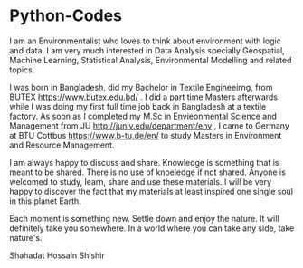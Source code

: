 # Python-Codes

I am an Environmentalist who loves to think about environment with logic and data. I am very much interested in Data Analysis specially Geospatial, Machine Learning, Statistical Analysis, Environmental Modelling and related topics.


I was born in Bangladesh, did my Bachelor in Textile Engineeirng, from BUTEX https://www.butex.edu.bd/ . I did a part time Masters afterwards while I was doing my first full time job back in Bangladesh at a textile factory. As soon as I completed my M.Sc in Envieonmental Science and Management from JU http://juniv.edu/department/env , I came to Germany at BTU Cottbus https://www.b-tu.de/en/ to study Masters in Environment and Resource Management. 


I am always happy to discuss and share. Knowledge is something that is meant to be shared. There is no use of knoeledge if not shared. Anyone is welcomed to study, learn, share and use these materials. I will be very happy to discover the fact that my materials at least inspired one single soul in this planet Earth.


Each moment is something new. Settle down and enjoy the nature. It will definitely take you somewhere.
In a world where you can take any side, take nature's.

Shahadat Hossain Shishir
